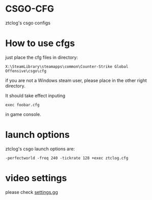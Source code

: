 # CSGO-CFG
ztclog's csgo configs

# How to use cfgs
just place the cfg files in directory:

	X:\SteamLibrary\steamapps\common\Counter-Strike Global Offensive\csgo\cfg
	
if you are not a Windows steam user, please place in the other right directory.

It should take effect inputing

	exec foobar.cfg
	
in game console.

# launch options
ztclog's csgo launch options are:

	-perfectworld -freq 240 -tickrate 128 +exec ztclog.cfg

# video settings
please check [settings.gg](https://settings.gg/ztclog)
